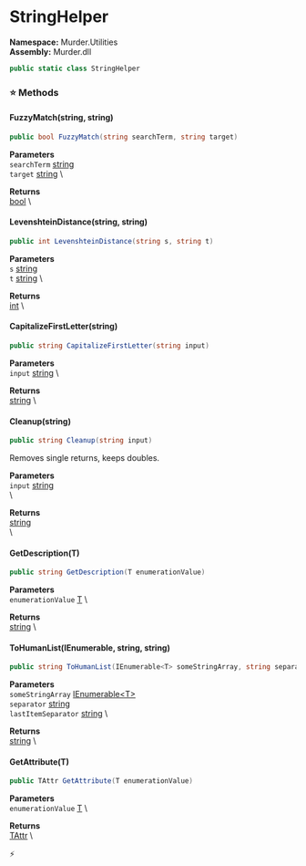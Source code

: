 # StringHelper

**Namespace:** Murder.Utilities \
**Assembly:** Murder.dll

```csharp
public static class StringHelper
```

### ⭐ Methods
#### FuzzyMatch(string, string)
```csharp
public bool FuzzyMatch(string searchTerm, string target)
```

**Parameters** \
`searchTerm` [string](https://learn.microsoft.com/en-us/dotnet/api/System.String?view=net-7.0) \
`target` [string](https://learn.microsoft.com/en-us/dotnet/api/System.String?view=net-7.0) \

**Returns** \
[bool](https://learn.microsoft.com/en-us/dotnet/api/System.Boolean?view=net-7.0) \

#### LevenshteinDistance(string, string)
```csharp
public int LevenshteinDistance(string s, string t)
```

**Parameters** \
`s` [string](https://learn.microsoft.com/en-us/dotnet/api/System.String?view=net-7.0) \
`t` [string](https://learn.microsoft.com/en-us/dotnet/api/System.String?view=net-7.0) \

**Returns** \
[int](https://learn.microsoft.com/en-us/dotnet/api/System.Int32?view=net-7.0) \

#### CapitalizeFirstLetter(string)
```csharp
public string CapitalizeFirstLetter(string input)
```

**Parameters** \
`input` [string](https://learn.microsoft.com/en-us/dotnet/api/System.String?view=net-7.0) \

**Returns** \
[string](https://learn.microsoft.com/en-us/dotnet/api/System.String?view=net-7.0) \

#### Cleanup(string)
```csharp
public string Cleanup(string input)
```

Removes single returns, keeps doubles.

**Parameters** \
`input` [string](https://learn.microsoft.com/en-us/dotnet/api/System.String?view=net-7.0) \
\

**Returns** \
[string](https://learn.microsoft.com/en-us/dotnet/api/System.String?view=net-7.0) \
\

#### GetDescription(T)
```csharp
public string GetDescription(T enumerationValue)
```

**Parameters** \
`enumerationValue` [T](../../) \

**Returns** \
[string](https://learn.microsoft.com/en-us/dotnet/api/System.String?view=net-7.0) \

#### ToHumanList(IEnumerable<T>, string, string)
```csharp
public string ToHumanList(IEnumerable<T> someStringArray, string separator, string lastItemSeparator)
```

**Parameters** \
`someStringArray` [IEnumerable\<T\>](https://learn.microsoft.com/en-us/dotnet/api/System.Collections.Generic.IEnumerable-1?view=net-7.0) \
`separator` [string](https://learn.microsoft.com/en-us/dotnet/api/System.String?view=net-7.0) \
`lastItemSeparator` [string](https://learn.microsoft.com/en-us/dotnet/api/System.String?view=net-7.0) \

**Returns** \
[string](https://learn.microsoft.com/en-us/dotnet/api/System.String?view=net-7.0) \

#### GetAttribute(T)
```csharp
public TAttr GetAttribute(T enumerationValue)
```

**Parameters** \
`enumerationValue` [T](../../) \

**Returns** \
[TAttr](../../) \



⚡